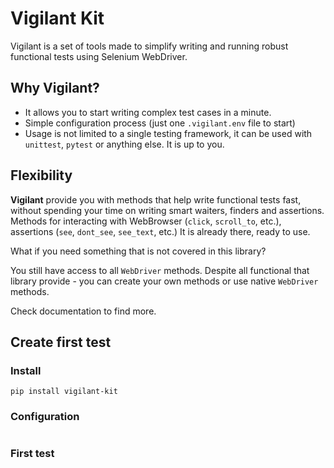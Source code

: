 # Vigilant Kit

Vigilant is a set of tools made to simplify writing and running robust functional tests using Selenium WebDriver. 



## Why Vigilant?
 - It allows you to start writing complex test cases in a minute.
 - Simple configuration process (just one `.vigilant.env` file to start)
 - Usage is not limited to a single testing framework, it can be used with `unittest`, `pytest` or anything else.
It is up to you.

## Flexibility 
**Vigilant** provide you with methods that help write functional tests fast, without spending your time on writing smart
waiters, finders and assertions. Methods for interacting with WebBrowser (`click`, `scroll_to`, etc.), assertions 
(`see`, `dont_see`, `see_text`, etc.) It is already there, ready to use.

What if you need something that is not covered in this library?

You still have access to all `WebDriver` methods. Despite all functional that library provide - you can create your own 
methods or use native `WebDriver` methods.

Check documentation to find more.

## Create first test

### Install
```shell
pip install vigilant-kit
```

### Configuration
```shell
```

### First test
```shell
```